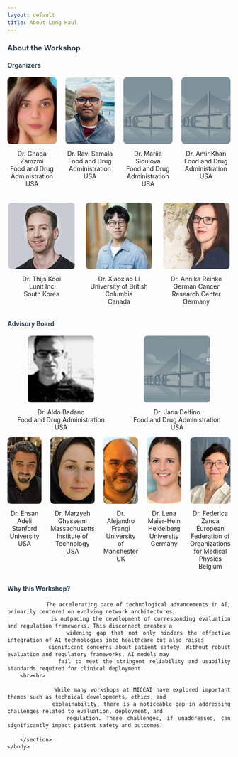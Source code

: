 ```yaml
---
layout: default
title: About Long Haul
---
```


<div class="post" style="text-align: justify;">
    <h3 class="pageTitle" style="color: #2c3e50;">About the Workshop </h3>
    <body>
        <section>
            <h4 class="pageTitle" style="color: #2c3e50;">Organizers</h4>
            <div class="organizers">
                <!-- First Row: 4 Images -->
                <div class="row">
                    <div class="organizer">
                        <img src="./assets/img/picturesforwebsite/Ghada.jpg" alt="Dr. Ghada Zamzmi">
                        <p>Dr. Ghada Zamzmi <br>Food and Drug Administration <br>  USA</p>
                    </div>
                    <div class="organizer">
                        <img src="/assets/img/picturesforwebsite/Ravi.jpg" alt="Dr. Ravi Samala">
                        <p>Dr. Ravi Samala <br>Food and Drug Administration <br> USA</p>
                    </div>
                    <div class="organizer">
                        <img src="/assets/img/touring.jpg" alt="Dr. Mariia Sidulova">
                        <p>Dr. Mariia Sidulova <br>Food and Drug Administration <br>  USA</p>
                    </div>
                    <div class="organizer">
                        <img src="/assets/img/touring.jpg" alt="Dr. Amir Khan">
                        <p>Dr. Amir Khan <br>Food and Drug Administration <br>  USA</p>
                    </div>
                </div>
                <!-- Second Row: 3 Images -->
                <div class="row">
                    <div class="organizer">
                        <img src="/assets/img/picturesforwebsite/Thijs.jpg" alt="Dr. Thijs Kooi">
                        <p>Dr. Thijs Kooi <br>  Lunit Inc <br> South Korea</p>
                    </div>
                    <div class="organizer">
                        <img src="/assets/img/picturesforwebsite/Xiaoxiao.jpg" alt="Dr. Xiaoxiao Li">
                        <p>Dr. Xiaoxiao Li <br> University of British Columbia <br> Canada</p>
                    </div>
                    <div class="organizer">
                        <img src="/assets/img/picturesforwebsite/Annika.jpg" alt="Dr. Annika Reinke">
                        <p>Dr. Annika Reinke <br>  German Cancer Research Center <br>  Germany</p>
                    </div>
                </div>
            </div>
        </section>
        <!-- Other Sections -->
        <section>
            <h4 class="pageTitle" style="color: #2c3e50;">Advisory Board</h4>
            <div class="row">
                    <div class="organizer">
                        <img src="/assets/img/picturesforwebsite/Aldo.jpg" alt="Dr. Aldo Badano">
                        <p>Dr. Aldo Badano <br> Food and Drug Administration <br> USA</p>
                    </div>
                    <div class="organizer">
                        <img src="/assets/img/touring.jpg" alt="Jana Delfino">
                        <p>Dr. Jana Delfino <br> Food and Drug Administration <br> USA </p>
                    </div>
                </div>
                    <div class="row">
                    <div class="organizer">
                        <img src="/assets/img/picturesforwebsite/Ehsan.jpg" alt="Ehsan Adeli">
                        <p>Dr. Ehsan Adeli <br>  Stanford University <br>  USA</p>
                    </div>
                    <div class="organizer">
                        <img src="/assets/img/picturesforwebsite/Marzyeh.jpg" alt="Marzyeh Ghassemi">
                        <p>Dr. Marzyeh Ghassemi <br>Massachusetts Institute of Technology <br> USA</p>
                    </div>
                    <div class="organizer">
                        <img src="/assets/img/picturesforwebsite/Alejandro.jpg" alt="Alejandro Frangi">
                        <p>Dr. Alejandro Frangi  <br> University of Manchester <br> UK</p>
                    </div>
                    <div class="organizer">
                        <img src="/assets/img/picturesforwebsite/Lena.jpg" alt="Lena Maier-Hein">
                        <p>Dr. Lena Maier-Hein <br> Heidelberg University <br> Germany</p>
                    </div>
                    <div class="organizer">
                        <img src="/assets/img/picturesforwebsite/Federica.jpg" alt="Federica Zanca">
                        <p>Dr. Federica Zanca <br> European Federation of Organizations for Medical Physics <br> Belgium</p>
                    </div>
                </div>
        </section>
        <section>
            <h4 class="pageTitle" style="color: #2c3e50;">Why this Workshop?</h4>
            
                The accelerating pace of technological advancements in AI, primarily centered on evolving network architectures, 
                is outpacing the development of corresponding evaluation and regulation frameworks. This disconnect creates a 
                widening gap that not only hinders the effective integration of AI technologies into healthcare but also raises 
                significant concerns about patient safety. Without robust evaluation and regulatory frameworks, AI models may 
                fail to meet the stringent reliability and usability standards required for clinical deployment. 
        <br><br>
        
                While many workshops at MICCAI have explored important themes such as technical developments, ethics, and 
                explainability, there is a noticeable gap in addressing challenges related to evaluation, deployment, and 
                regulation. These challenges, if unaddressed, can significantly impact patient safety and outcomes.
          
        </section>
    </body>
</div>

<style>
    .organizers {
        display: flex;
        flex-wrap: wrap;
        justify-content: center;
        gap: 20px;
    }
    .row {
        display: flex;
        justify-content: center;
        width: 100%;
        gap: 20px;
    }
    .organizer {
        text-align: center;
        flex: 1 1 calc(25% - 20px); /* For 4 items per row */
    }
    .row:nth-child(2) .organizer {
        flex: 1 1 calc(33.33% - 20px); /* For 3 items per row */
    }
    .organizer img {
        width: 150px; /* Uniform width */
        height: 150px; /* Uniform height */
        object-fit: cover; /* Ensures consistent scaling */
        border-radius: 8px; /* Optional: Rounded corners */
    }
    .organizer p {
        margin-top: 10px;
        font-size: 14px;
    }
</style>

<!-- 

<style>
    .organizers {
        display: flex;
        flex-direction: column; /* Stack rows vertically */
        gap: 20px; /* Space between rows */
    }
    .row {
        display: flex;
        justify-content: space-evenly; /* Equal spacing between items in a row */
        width: 100%;
        gap: 20px;
    }
    .organizer {
        text-align: center;
    }
    .organizer img {
        width: 150px; /* Uniform width */
        height: 150px; /* Uniform height */
        object-fit: cover; /* Ensures consistent scaling */
        border-radius: 8px; /* Optional: Rounded corners */
    }
    .organizer p {
        margin-top: 10px;
        font-size: 14px;
    }
</style> -->